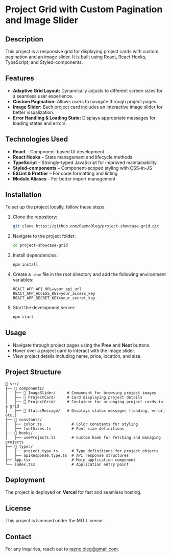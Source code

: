 # Project Grid with Custom Pagination and Image Slider

## Description

This project is a responsive grid for displaying project cards with custom pagination and an image slider. It is built using React, React Hooks, TypeScript, and Styled-components.

## Features

- **Adaptive Grid Layout:** Dynamically adjusts to different screen sizes for a seamless user experience.
- **Custom Pagination:** Allows users to navigate through project pages.
- **Image Slider:** Each project card includes an interactive image slider for better visualization.
- **Error Handling & Loading State:** Displays appropriate messages for loading states and errors.

## Technologies Used

- **React** – Component-based UI development
- **React Hooks** – State management and lifecycle methods
- **TypeScript** – Strongly-typed JavaScript for improved maintainability
- **Styled-components** – Component-scoped styling with CSS-in-JS
- **ESLint & Prettier** – For code formatting and linting
- **Module Aliases** – For better import management

## Installation

To set up the project locally, follow these steps:

1. Clone the repository:
   ```sh
   git clone https://github.com/RaznoOleg/project-showcase-grid.git
   ```
2. Navigate to the project folder:
   ```sh
   cd project-showcase-grid
   ```
3. Install dependencies:
   ```sh
   npm install
   ```
4. Create a `.env` file in the root directory and add the following environment variables:
   ```env
   REACT_APP_API_URL=your_api_url
   REACT_APP_ACCESS_KEY=your_access_key
   REACT_APP_SECRET_KEY=your_secret_key
   ```
5. Start the development server:
   ```sh
   npm start
   ```

## Usage

- Navigate through project pages using the **Prev** and **Next** buttons.
- Hover over a project card to interact with the image slider.
- View project details including name, price, location, and size.

## Project Structure

```
📂 src/
├── 📂 components/
│   ├── 📂 ImageSlider/     # Component for browsing project images
│   ├── 📂 ProjectCard/     # Card displaying project details
│   ├── 📂 ProjectGrid/     # Container for arranging project cards in a grid
│   ├── 📂 StatusMessage/   # Displays status messages (loading, error, etc.)
├── 📂 constants/
│   ├── color.ts             # Color constants for styling
│   ├── fontSizes.ts         # Font size definitions
├── 📂 hooks/
│   ├── useProjects.ts       # Custom hook for fetching and managing projects
├── 📂 types/
│   ├── project.type.ts      # Type definitions for project objects
│   ├── apiResponse.type.ts  # API response structures
├── App.tsx                  # Main application component
└── index.tsx                # Application entry point
```

## Deployment

The project is deployed on **Vercel** for fast and seamless hosting.

## License

This project is licensed under the MIT License.

## Contact

For any inquiries, reach out to razno.oleg@gmail.com.
